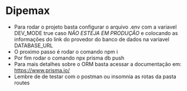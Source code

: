 # Dipemax  
- Para rodar o projeto basta configurar o arquivo .env com a variavel DEV_MODE true caso *NÃO ESTEJA EM PRODUÇÃO* e colocando as informações do link do provedor do banco de dados na variavel DATABASE_URL
- O proximo passo é rodar o comando npm i  
- Por fim rodar o comando npx prisma db push  
- Para mais detalhes sobre o ORM basta acessar a documentação em: https://www.prisma.io/
- Lembre de de testar com o postman ou insomnia as rotas da pasta routes   
